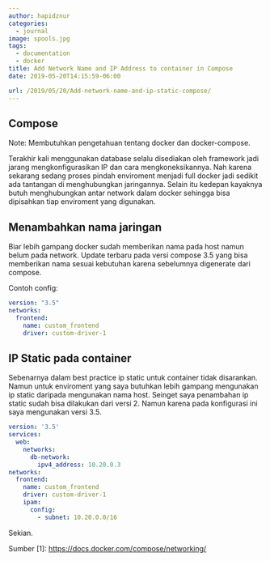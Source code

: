 ```yaml
---
author: hapidznur
categories:
  - journal
image: spools.jpg
tags:
  - documentation
  - docker
title: Add Network Name and IP Address to container in Compose
date: 2019-05-20T14:15:59-06:00

url: /2019/05/20/Add-network-name-and-ip-static-compose/
---
```



## Compose

Note: Membutuhkan pengetahuan tentang docker dan docker-compose.

Terakhir kali menggunakan database selalu disediakan oleh framework jadi jarang mengkonfigurasikan IP dan cara mengkoneksikannya. 
Nah karena sekarang sedang proses pindah enviroment menjadi full docker jadi sedikit ada tantangan di menghubungkan jaringannya. 
Selain itu kedepan kayaknya butuh menghubungkan antar network dalam docker sehingga bisa dipisahkan tiap enviroment yang digunakan. 

## Menambahkan nama jaringan
Biar lebih gampang docker sudah memberikan nama pada host namun belum pada network. Update terbaru pada versi compose 3.5 yang bisa memberikan nama sesuai kebutuhan karena sebelumnya digenerate dari compose. 

Contoh config:

```yaml
version: "3.5"
networks:
  frontend:
    name: custom_frontend
    driver: custom-driver-1
```



## IP Static pada container 

Sebenarnya dalam best practice ip static untuk container tidak disarankan. Namun untuk enviroment yang saya butuhkan lebih gampang mengunakan ip static daripada mengunakan nama host. Seinget saya penambahan ip static sudah bisa dilakukan dari versi 2. Namun karena pada konfigurasi ini saya mengunakan versi 3.5.


```yaml
version: '3.5'
services:
  web:
    networks:
      db-network:
        ipv4_address: 10.20.0.3
networks:
  frontend:
    name: custom_frontend
    driver: custom-driver-1
    ipam:
      config:
        - subnet: 10.20.0.0/16

```

Sekian.

Sumber
[1]: https://docs.docker.com/compose/networking/

